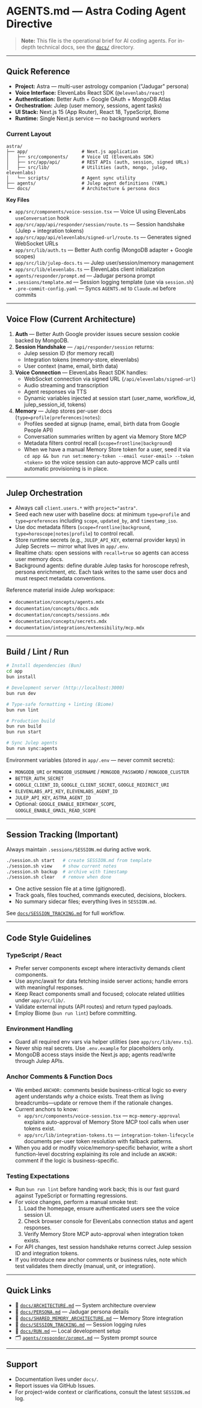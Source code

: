 # AGENTS.md — Astra Coding Agent Directive

> **Note:** This file is the operational brief for AI coding agents. For in-depth technical docs, see the [`docs/`](docs) directory.

---

## Quick Reference

- **Project:** Astra — multi-user astrology companion ("Jadugar" persona)
- **Voice Interface:** ElevenLabs React SDK (`@elevenlabs/react`)
- **Authentication:** Better Auth + Google OAuth + MongoDB Atlas
- **Orchestration:** Julep (user memory, sessions, agent tasks)
- **UI Stack:** Next.js 15 (App Router), React 18, TypeScript, Biome
- **Runtime:** Single Next.js service — no background workers

### Current Layout

```
astra/
├── app/                    # Next.js application
│   ├── src/components/     # Voice UI (ElevenLabs SDK)
│   ├── src/app/api/        # REST APIs (auth, session, signed URLs)
│   ├── src/lib/            # Utilities (auth, mongo, julep, elevenlabs)
│   └── scripts/            # Agent sync utility
├── agents/                 # Julep agent definitions (YAML)
└── docs/                   # Architecture & persona docs
```

**Key Files**

- `app/src/components/voice-session.tsx` — Voice UI using ElevenLabs `useConversation` hook
- `app/src/app/api/responder/session/route.ts` — Session handshake (Julep + integration tokens)
- `app/src/app/api/elevenlabs/signed-url/route.ts` — Generates signed WebSocket URLs
- `app/src/lib/auth.ts` — Better Auth config (MongoDB adapter + Google scopes)
- `app/src/lib/julep-docs.ts` — Julep user/session/memory management
- `app/src/lib/elevenlabs.ts` — ElevenLabs client initialization
- `agents/responder/prompt.md` — Jadugar persona prompt
- `.sessions/template.md` — Session logging template (use via `session.sh`)
- `.pre-commit-config.yaml` — Syncs `AGENTS.md` to `Claude.md` before commits

---

## Voice Flow (Current Architecture)

1. **Auth** — Better Auth Google provider issues secure session cookie backed by MongoDB.
2. **Session Handshake** — `/api/responder/session` returns:
   - Julep session ID (for memory recall)
   - Integration tokens (memory-store, elevenlabs)
   - User context (name, email, birth data)
3. **Voice Connection** — ElevenLabs React SDK handles:
   - WebSocket connection via signed URL (`/api/elevenlabs/signed-url`)
   - Audio streaming and transcription
   - Agent responses via TTS
   - Dynamic variables injected at session start (user_name, workflow_id, julep_session_id, tokens)
4. **Memory** — Julep stores per-user docs (`type=profile|preferences|notes`):
   - Profiles seeded at signup (name, email, birth data from Google People API)
   - Conversation summaries written by agent via Memory Store MCP
   - Metadata filters control recall (`scope=frontline|background`)
   - When we have a manual Memory Store token for a user, seed it via `cd app && bun run set:memory-token --email <user-email> --token <token>` so the voice session can auto-approve MCP calls until automatic provisioning is in place.

---

## Julep Orchestration

- Always call `client.users.*` with `project="astra"`.
- Seed each new user with baseline docs: at minimum `type=profile` and `type=preferences` including `scope`, `updated_by`, and `timestamp_iso`.
- Use doc metadata filters (`scope=frontline|background`, `type=horoscope|notes|profile`) to control recall.
- Store runtime secrets (e.g., `JULEP_API_KEY`, external provider keys) in Julep Secrets — mirror what lives in `app/.env`.
- Realtime chats: open sessions with `recall=true` so agents can access user memory docs.
- Background agents: define durable Julep tasks for horoscope refresh, persona enrichment, etc. Each task writes to the same user docs and must respect metadata conventions.

Reference material inside Julep workspace:
- `documentation/concepts/agents.mdx`
- `documentation/concepts/docs.mdx`
- `documentation/concepts/sessions.mdx`
- `documentation/concepts/secrets.mdx`
- `documentation/integrations/extensibility/mcp.mdx`

---

## Build / Lint / Run

```bash
# Install dependencies (Bun)
cd app
bun install

# Development server (http://localhost:3000)
bun run dev

# Type-safe formatting + linting (Biome)
bun run lint

# Production build
bun run build
bun run start

# Sync Julep agents
bun run sync:agents
```

Environment variables (stored in `app/.env` — never commit secrets):

- `MONGODB_URI` or `MONGODB_USERNAME` / `MONGODB_PASSWORD` / `MONGODB_CLUSTER`
- `BETTER_AUTH_SECRET`
- `GOOGLE_CLIENT_ID`, `GOOGLE_CLIENT_SECRET`, `GOOGLE_REDIRECT_URI`
- `ELEVENLABS_API_KEY`, `ELEVENLABS_AGENT_ID`
- `JULEP_API_KEY`, `ASTRA_AGENT_ID`
- Optional: `GOOGLE_ENABLE_BIRTHDAY_SCOPE`, `GOOGLE_ENABLE_GMAIL_READ_SCOPE`

---

## Session Tracking (Important)

Always maintain `.sessions/SESSION.md` during active work.

```bash
./session.sh start   # create SESSION.md from template
./session.sh view    # show current notes
./session.sh backup  # archive with timestamp
./session.sh clear   # remove when done
```

- One active session file at a time (gitignored).
- Track goals, files touched, commands executed, decisions, blockers.
- No summary sidecar files; everything lives in `SESSION.md`.

See [`docs/SESSION_TRACKING.md`](docs/SESSION_TRACKING.md) for full workflow.

---

## Code Style Guidelines

### TypeScript / React

- Prefer server components except where interactivity demands client components.
- Use async/await for data fetching inside server actions; handle errors with meaningful responses.
- Keep React components small and focused; colocate related utilities under `app/src/lib/`.
- Validate external inputs (API routes) and return typed payloads.
- Employ Biome (`bun run lint`) before committing.

### Environment Handling

- Guard all required env vars via helper utilities (see `app/src/lib/env.ts`).
- Never ship real secrets. Use `.env.example` for placeholders only.
- MongoDB access stays inside the Next.js app; agents read/write through Julep APIs.

### Anchor Comments & Function Docs

- We embed `ANCHOR:` comments beside business-critical logic so every agent understands *why* a choice exists. Treat them as living breadcrumbs—update or remove them if the rationale changes.
- Current anchors to know:
  - `app/src/components/voice-session.tsx` — `mcp-memory-approval` explains auto-approval of Memory Store MCP tool calls when user tokens exist.
  - `app/src/lib/integration-tokens.ts` — `integration-token-lifecycle` documents per-user token resolution with fallback patterns.
- When you add or modify voice/memory-specific behavior, write a short function-level docstring explaining its role and include an `ANCHOR:` comment if the logic is business-specific.

### Testing Expectations

- Run `bun run lint` before handing work back; this is our fast guard against TypeScript or formatting regressions.
- For voice changes, perform a manual smoke test:
  1. Load the homepage, ensure authenticated users see the voice session UI.
  2. Check browser console for ElevenLabs connection status and agent responses.
  3. Verify Memory Store MCP auto-approval when integration token exists.
- For API changes, test session handshake returns correct Julep session ID and integration tokens.
- If you introduce new anchor comments or business rules, note which test validates them directly (manual, unit, or integration).

---

## Quick Links

- 📘 [`docs/ARCHITECTURE.md`](docs/ARCHITECTURE.md) — System architecture overview
- 👤 [`docs/PERSONA.md`](docs/PERSONA.md) — Jadugar persona details
- 🧠 [`docs/SHARED_MEMORY_ARCHITECTURE.md`](docs/SHARED_MEMORY_ARCHITECTURE.md) — Memory Store integration
- 📝 [`docs/SESSION_TRACKING.md`](docs/SESSION_TRACKING.md) — Session logging rules
- 🏃 [`docs/RUN.md`](docs/RUN.md) — Local development setup
- 🗂️ [`agents/responder/prompt.md`](agents/responder/prompt.md) — System prompt source

---

## Support

- Documentation lives under `docs/`.
- Report issues via GitHub Issues.
- For project-wide context or clarifications, consult the latest `SESSION.md` log.
